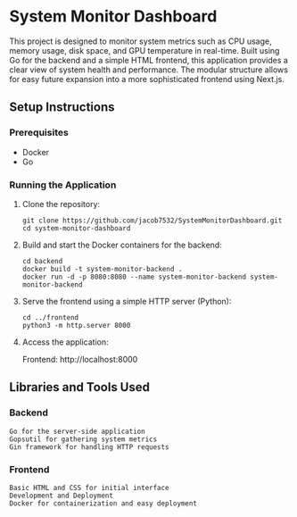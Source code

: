 # System Monitor Dashboard

This project is designed to monitor system metrics such as CPU usage, memory usage, disk space, and GPU temperature in real-time. Built using Go for the backend and a simple HTML frontend, this application provides a clear view of system health and performance. The modular structure allows for easy future expansion into a more sophisticated frontend using Next.js.

## Setup Instructions

### Prerequisites

- Docker
- Go

### Running the Application

1. Clone the repository:
   ```
   git clone https://github.com/jacob7532/SystemMonitorDashboard.git
   cd system-monitor-dashboard
   ```

2. Build and start the Docker containers for the backend:
    ```
    cd backend
    docker build -t system-monitor-backend .
    docker run -d -p 8080:8080 --name system-monitor-backend system-monitor-backend
    ```

3. Serve the frontend using a simple HTTP server (Python):
    ```
    cd ../frontend
    python3 -m http.server 8000
    ```

4. Access the application:

    Frontend: http://localhost:8000

## Libraries and Tools Used

### Backend

    Go for the server-side application
    Gopsutil for gathering system metrics
    Gin framework for handling HTTP requests

### Frontend

    Basic HTML and CSS for initial interface
    Development and Deployment
    Docker for containerization and easy deployment
